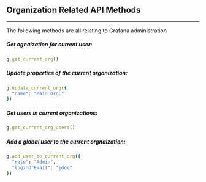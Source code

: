 ## Organization Related API Methods
---

The following methods are all relating to Grafana administration


##### Get ognaization for current user:
```ruby
g.get_current_org()
```

##### Update properties of the current organization:
```ruby
g.update_current_org({
  "name": "Main Org."
})
```

##### Get users in current organizations:
```ruby
g.get_current_org_users()
```

##### Add a global user to the current orgnaization:
```ruby
g.add_user_to_current_org({
  "role": "Admin",
  "loginOrEmail": "jdoe"
})
```
